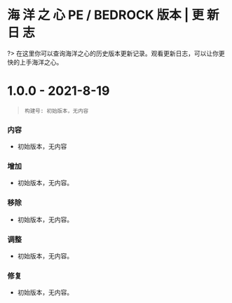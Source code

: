# **<i class="fab fa-java"></i>** 海 洋 之 心 PE / BEDROCK  版本 | 更 新 日 志
?> 在这里你可以查询海洋之心的历史版本更新记录。观看更新日志，可以让你更快的上手海洋之心。

# 1.0.0 - 2021-8-19
> `构建号: 初始版本，无内容`
### 内容
* 初始版本，无内容
### 增加
* 初始版本，无内容。
### 移除
* 初始版本，无内容。
### 调整
* 初始版本，无内容。
### 修复
* 初始版本，无内容。